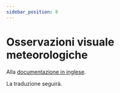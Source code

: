 ```yaml
---
sidebar_position: 8
---
```


# Osservazioni visuale meteorologiche

Alla [documentazione in inglese](https://opendatadocs.meteoswiss.ch/a-data-groundbased/a8-meteorological-visual-observations).

La traduzione seguirà.
